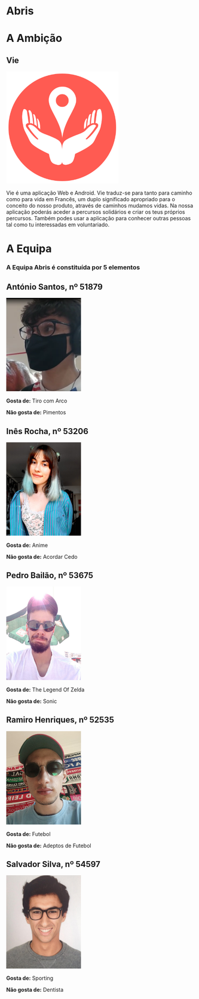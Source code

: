 # Abris

# A Ambição

## Vie
<img src="logo.png" alt="hi" class="inline" width="300" height="300"/>

Vie é uma aplicação Web e Android. Vie traduz-se para tanto para caminho como para vida em Francês, um duplo significado apropriado para o conceito do nosso produto, através de caminhos mudamos vidas. Na nossa aplicação poderás aceder a percursos solidários e criar os teus próprios percursos. Também podes usar a aplicação para conhecer outras pessoas tal como tu interessadas em voluntariado.

# A Equipa

### A Equipa Abris é constituída por 5 elementos

## António Santos, nº 51879
<img src="antonio.png" alt="hi" class="inline" width="200" height="250"/>

  **Gosta de:** Tiro com Arco

  **Não gosta de:** Pimentos

## Inês Rocha, nº 53206
<img src="ines.jpeg" alt="hi" class="inline" width="200" height="250"/>

  **Gosta de:** Anime

  **Não gosta de:** Acordar Cedo

## Pedro Bailão, nº 53675
<img src="bailao.png" alt="hi" class="inline" width="200" height="250"/>

  **Gosta de:** The Legend Of Zelda

  **Não gosta de:** Sonic

## Ramiro Henriques, nº 52535
<img src="ramiro.png" alt="hi" class="inline" width="200" height="250"/>

  **Gosta de:** Futebol

  **Não gosta de:** Adeptos de Futebol

## Salvador Silva, nº 54597
<img src="salvador.jpg" alt="hi" class="inline" width="200" height="250"/>

  **Gosta de:** Sporting

  **Não gosta de:** Dentista



